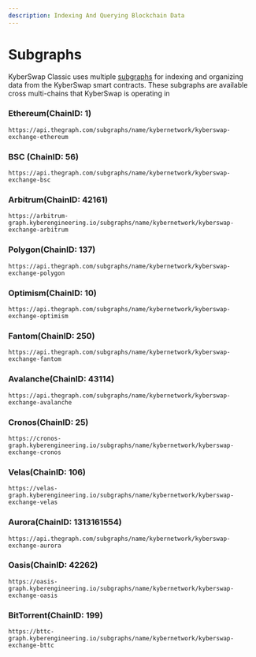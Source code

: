 ```yaml
---
description: Indexing And Querying Blockchain Data
---
```


# Subgraphs

KyberSwap Classic uses multiple [subgraphs](https://thegraph.com/docs/about/introduction#what-the-graph-is) for indexing and organizing data from the KyberSwap smart contracts. These subgraphs are available cross multi-chains that KyberSwap is operating in

### Ethereum[​](https://docs.kyberswap.com/Classic/reference/subgraph-data#ethereum) (ChainID: 1) <a href="#ethereum" id="ethereum"></a>

```
https://api.thegraph.com/subgraphs/name/kybernetwork/kyberswap-exchange-ethereum
```

### BSC (ChainID: 56) <a href="#bsc" id="bsc"></a>

```
https://api.thegraph.com/subgraphs/name/kybernetwork/kyberswap-exchange-bsc
```

### Arbitrum[​](https://docs.kyberswap.com/Classic/reference/subgraph-data#arbitrum) (ChainID: 42161) <a href="#arbitrum" id="arbitrum"></a>

```
https://arbitrum-graph.kyberengineering.io/subgraphs/name/kybernetwork/kyberswap-exchange-arbitrum
```

### Polygon[​](https://docs.kyberswap.com/Classic/reference/subgraph-data#polygon) (ChainID: 137) <a href="#polygon" id="polygon"></a>

```
https://api.thegraph.com/subgraphs/name/kybernetwork/kyberswap-exchange-polygon 
```

### Optimism[​](https://docs.kyberswap.com/Classic/reference/subgraph-data#optimism) (ChainID: 10) <a href="#optimism" id="optimism"></a>

```
https://api.thegraph.com/subgraphs/name/kybernetwork/kyberswap-exchange-optimism
```

### Fantom[​](https://docs.kyberswap.com/Classic/reference/subgraph-data#fantom) (ChainID: 250) <a href="#fantom" id="fantom"></a>

```
https://api.thegraph.com/subgraphs/name/kybernetwork/kyberswap-exchange-fantom
```

### Avalanche[​](https://docs.kyberswap.com/Classic/reference/subgraph-data#avalanche) (ChainID: 43114) <a href="#avalanche" id="avalanche"></a>

```
https://api.thegraph.com/subgraphs/name/kybernetwork/kyberswap-exchange-avalanche
```

### Cronos[​](https://docs.kyberswap.com/Classic/reference/subgraph-data#cronos) (ChainID: 25) <a href="#cronos" id="cronos"></a>

```
https://cronos-graph.kyberengineering.io/subgraphs/name/kybernetwork/kyberswap-exchange-cronos
```

### Velas[​](https://docs.kyberswap.com/Classic/reference/subgraph-data#velas) (ChainID: 106) <a href="#velas" id="velas"></a>

```
https://velas-graph.kyberengineering.io/subgraphs/name/kybernetwork/kyberswap-exchange-velas
```

### Aurora[​](https://docs.kyberswap.com/Classic/reference/subgraph-data#aurora) (ChainID: 1313161554) <a href="#aurora" id="aurora"></a>

```
https://api.thegraph.com/subgraphs/name/kybernetwork/kyberswap-exchange-aurora
```

### Oasis[​](https://docs.kyberswap.com/Classic/reference/subgraph-data#oasis) (ChainID: 42262) <a href="#oasis" id="oasis"></a>

```
https://oasis-graph.kyberengineering.io/subgraphs/name/kybernetwork/kyberswap-exchange-oasis
```

### BitTorrent[​](https://docs.kyberswap.com/Classic/reference/subgraph-data#bittorrent) (ChainID: 199) <a href="#bittorrent" id="bittorrent"></a>

```
https://bttc-graph.kyberengineering.io/subgraphs/name/kybernetwork/kyberswap-exchange-bttc
```

